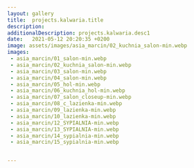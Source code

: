 ```yaml
---
layout: gallery
title:  projects.kalwaria.title
description: 
additionalDescription: projects.kalwaria.desc1
date:   2021-05-12 20:20:35 +0200
image: assets/images/asia_marcin/02_kuchnia_salon-min.webp
images: 
 - asia_marcin/01_salon-min.webp
 - asia_marcin/02_kuchnia_salon-min.webp
 - asia_marcin/03_salon-min.webp
 - asia_marcin/04_salon-min.webp
 - asia_marcin/05_hol-min.webp
 - asia_marcin/06_kuchnia_hol-min.webp
 - asia_marcin/07_salon_closeup-min.webp
 - asia_marcin/08_c_lazienka-min.webp
 - asia_marcin/09_lazienka-min.webp
 - asia_marcin/10_lazienka-min.webp
 - asia_marcin/12_SYPIALNIA-min.webp
 - asia_marcin/13_SYPIALNIA-min.webp
 - asia_marcin/14_sypialnia-min.webp
 - asia_marcin/15_sypialnia-min.webp


---
```


